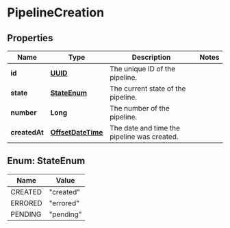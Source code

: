 

# PipelineCreation

## Properties

Name | Type | Description | Notes
------------ | ------------- | ------------- | -------------
**id** | [**UUID**](UUID.md) | The unique ID of the pipeline. | 
**state** | [**StateEnum**](#StateEnum) | The current state of the pipeline. | 
**number** | **Long** | The number of the pipeline. | 
**createdAt** | [**OffsetDateTime**](OffsetDateTime.md) | The date and time the pipeline was created. | 



## Enum: StateEnum

Name | Value
---- | -----
CREATED | &quot;created&quot;
ERRORED | &quot;errored&quot;
PENDING | &quot;pending&quot;




